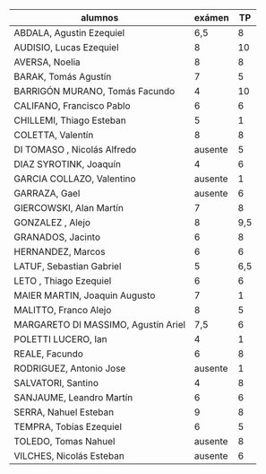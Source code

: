 
|  alumnos  | exámen |  TP  |	
|-----------|-----------------------|--------------------|
| ABDALA, Agustin Ezequiel | 6,5 | 8|
| AUDISIO, Lucas Ezequiel | 8 | 10 |
| AVERSA, Noelia | 8 | 8 |
| BARAK, Tomás Agustín | 7 | 5 |
| BARRIGÓN MURANO, Tomás Facundo | 4 | 10 |
| CALIFANO, Francisco Pablo	| 6 | 6 |
| CHILLEMI, Thiago Esteban	| 5 | 1 |
| COLETTA, Valentín	| 8 | 8 |
| DI TOMASO , Nicolás Alfredo | ausente | 5 |
| DIAZ SYROTINK, Joaquín | 4 | 6 |
| GARCIA COLLAZO, Valentino  | ausente | 1 |
| GARRAZA, Gael	| ausente | 6 |
| GIERCOWSKI, Alan Martín | 7 | 8 |
| GONZALEZ , Alejo	| 8 | 9,5 |
| GRANADOS, Jacinto | 6 | 8 |
| HERNANDEZ, Marcos	| 6 | 6 |
| LATUF, Sebastian Gabriel	| 5 | 6,5 |
| LETO , Thiago Ezequiel | 6 | 6 |
| MAIER MARTIN, Joaquin Augusto	 | 7 | 1 |
| MALITTO, Franco Alejo	| 8 | 5 |
| MARGARETO DI MASSIMO, Agustín Ariel  | 7,5 | 6 |
| POLETTI LUCERO, Ian	| 4 | 1 |
| REALE, Facundo | 6 | 8 |
| RODRIGUEZ, Antonio Jose | ausente | 1 |
| SALVATORI, Santino | 4 | 8 |
| SANJAUME, Leandro Martín | 6 | 6 |
| SERRA, Nahuel Esteban	| 9 | 8 |
| TEMPRA, Tobías Ezequiel | 6 | 5 |
| TOLEDO, Tomas Nahuel	| ausente | 8 |
| VILCHES, Nicolás Esteban | ausente | 6 |



